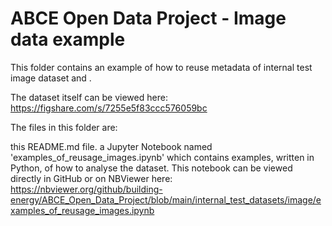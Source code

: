 # ABCE Open Data Project - Image data example


This folder contains an example of how to reuse metadata of internal test image dataset and .
 
The dataset itself can be viewed here: https://figshare.com/s/7255e5f83ccc576059bc

The files in this folder are:

this README.md file.
a Jupyter Notebook named 'examples_of_reusage_images.ipynb' which contains examples, written in Python, of how to analyse the dataset. This notebook can be viewed directly in GitHub or on NBViewer here: https://nbviewer.org/github/building-energy/ABCE_Open_Data_Project/blob/main/internal_test_datasets/image/examples_of_reusage_images.ipynb
